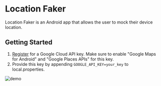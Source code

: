 # Location Faker

Location Faker is an Android app that allows the user to mock their device location.  

## Getting Started

1. [Register](https://cloud.google.com/apis/docs/getting-started) for a Google Cloud API key.  Make sure to enable "Google Maps for Android" and "Google Places APIs" for this key.
3. Provide this key by appending `GOOGLE_API_KEY=your_key` to local.properties.

![demo](https://github.com/lduan/location-faker-android/assets/1165639/90a589b4-4dca-47b6-a103-9294dd213bec)
